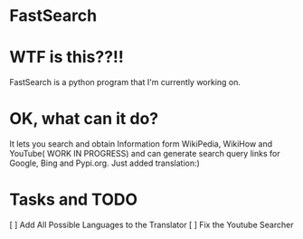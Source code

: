 # FastSearch 

# WTF is this??!! 
FastSearch is a python program that I'm currently working on.

# OK, what can it do?
It lets you search and obtain Information form WikiPedia, WikiHow and YouTube( WORK IN PROGRESS) and can generate search query links for Google, Bing and Pypi.org. Just added translation:)

# Tasks and TODO
[ ] Add All Possible Languages to the Translator
[ ] Fix the Youtube Searcher
